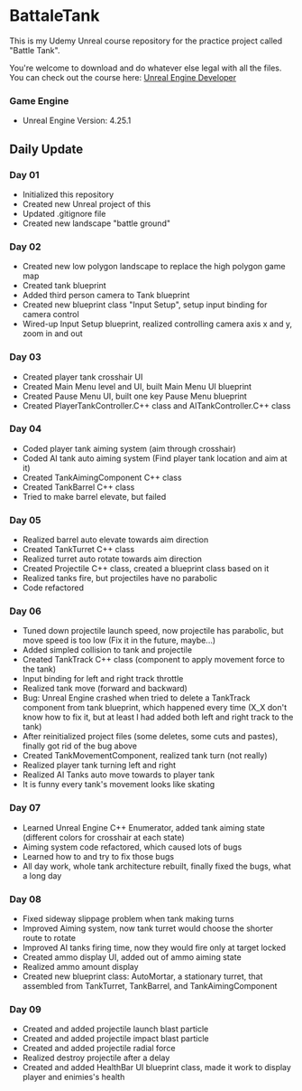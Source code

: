 # BattaleTank
This is my Udemy Unreal course repository for the practice project called "Battle Tank". 

You're welcome to download and do whatever else legal with all the files. 
You can check out the course here: [Unreal Engine Developer]( http://gdev.tv/urcgithub)

### Game Engine
* Unreal Engine Version: 4.25.1

## Daily Update 
### Day 01
* Initialized this repository
* Created new Unreal project of this
* Updated .gitignore file
* Created new landscape "battle ground"

### Day 02
* Created new low polygon landscape to replace the high polygon game map
* Created tank blueprint
* Added third person camera to Tank blueprint 
* Created new blueprint class "Input Setup", setup input binding for camera control
* Wired-up Input Setup blueprint, realized controlling camera axis x and y, zoom in and out 

### Day 03
* Created player tank crosshair UI
* Created Main Menu level  and UI, built  Main Menu UI blueprint
* Created Pause Menu UI, built one key Pause Menu blueprint
* Created PlayerTankController.C++ class and AITankController.C++ class

### Day 04
* Coded player tank aiming system (aim through crosshair)
* Coded AI tank auto aiming system (Find player tank location and aim at it)
* Created TankAimingComponent C++ class
* Created TankBarrel C++ class
* Tried to make barrel elevate, but failed

### Day 05
* Realized barrel auto elevate towards aim direction
* Created TankTurret C++ class
* Realized turret auto rotate towards aim direction
* Created Projectile C++ class, created a blueprint class based on it
* Realized tanks fire, but projectiles have no parabolic
* Code refactored

### Day 06
* Tuned down projectile launch speed, now projectile has parabolic, but move speed is too low (Fix it in the future, maybe...) 
* Added simpled collision to tank and projectile
* Created TankTrack C++ class (component to apply movement force to the tank)
* Input binding for left and right track throttle
* Realized tank move (forward and backward)
* Bug: Unreal Engine crashed when tried to delete a TankTrack component from tank blueprint, which happened every time (X_X don't know how to fix it, but at least I had added both left and right track to the tank)
* After reinitialized project files (some deletes, some cuts and pastes), finally got rid of the bug above
* Created TankMovementComponent, realized tank turn (not really)
* Realized player tank turning left and right
* Realized AI Tanks auto move towards to player tank
* It is funny every tank's movement looks like skating

### Day 07
* Learned Unreal Engine C++ Enumerator, added tank aiming state (different colors for crosshair at each state)
* Aiming system code refactored, which caused lots of bugs
* Learned how to and try to fix those bugs
* All day work, whole tank architecture rebuilt, finally fixed the bugs, what a long day

### Day 08
* Fixed sideway slippage problem when tank making turns
* Improved Aiming system, now tank turret would choose the shorter route to rotate
* Improved AI tanks firing time, now they would fire only at target locked
* Created ammo display UI, added out of ammo aiming state
* Realized ammo amount display
* Created new blueprint class: AutoMortar, a stationary turret, that assembled from TankTurret, TankBarrel, and TankAimingComponent

### Day 09
* Created and added projectile launch blast particle
* Created and added projectile impact blast particle
* Created and added projectile radial force
* Realized destroy projectile after a delay
* Created and added HealthBar UI blueprint class, made it work to display player and enimies's health